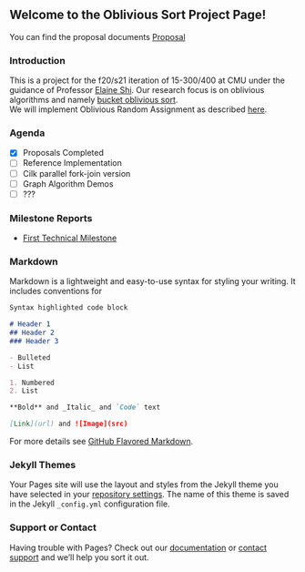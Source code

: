 ## Welcome to the Oblivious Sort Project Page!
You can find the proposal documents [Proposal](https://github.com/mkpjnx/ObliviousSort/blob/gh-pages/docs/Proposal.pdf)

### Introduction
This is a project for the f20/s21 iteration of 15-300/400 at CMU under the guidance of Professor [Elaine Shi](http://elaineshi.com/). Our research focus is on oblivious algorithms and namely [bucket oblivious sort](https://arxiv.org/pdf/2008.01765.pdf).  
We will implement Oblivious Random Assignment as described [here](https://eprint.iacr.org/2020/947.pdf#page=20).

### Agenda
- [x] Proposals Completed
- [ ] Reference Implementation
- [ ] Cilk parallel fork-join version
- [ ] Graph Algorithm Demos
- [ ] ???

### Milestone Reports
- [First Technical Milestone](https://github.com/mkpjnx/ObliviousSort/blob/gh-pages/docs/Proposal.pdf)

### Markdown

Markdown is a lightweight and easy-to-use syntax for styling your writing. It includes conventions for

```markdown
Syntax highlighted code block

# Header 1
## Header 2
### Header 3

- Bulleted
- List

1. Numbered
2. List

**Bold** and _Italic_ and `Code` text

[Link](url) and ![Image](src)
```

For more details see [GitHub Flavored Markdown](https://guides.github.com/features/mastering-markdown/).

### Jekyll Themes

Your Pages site will use the layout and styles from the Jekyll theme you have selected in your [repository settings](https://github.com/mkpjnx/ObliviousSort/settings). The name of this theme is saved in the Jekyll `_config.yml` configuration file.

### Support or Contact

Having trouble with Pages? Check out our [documentation](https://docs.github.com/categories/github-pages-basics/) or [contact support](https://github.com/contact) and we’ll help you sort it out.
